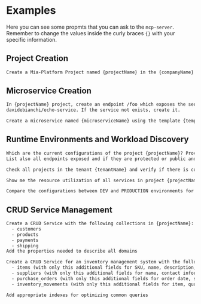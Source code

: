 # Examples

Here you can see some propmts that you can ask to the `mcp-server`.  
Remember to change the values inside the curly braces `{}` with your specific information.

## Project Creation

```txt
Create a Mia-Platform Project named {projectName} in the {companyName} company using the {templateName} template
```

## Microservice Creation

```txt
In {projectName} project, create an endpoint /foo which exposes the service with name echo and docker image
davidebianchi/echo-service. If the service not exists, create it.
```

```txt
Create a microservice named {microserviceName} using the template {templateName} in the project {projectName}
```

## Runtime Environments and Workload Discovery

```txt
Which are the current configurations of the project {projectName}? Provide a table that lists all workloads, replicas, status and if it's source code, a container, or a resource.
List also all endpoints exposed and if they are protected or public and which microservice exposes that endpoint
```

```txt
Check all projects in the tenant {tenantName} and verify if there is code duplication and if items in the marketplace/software catalog are properly reused
```

```txt
Show me the resource utilization of all services in project {projectName} in the PRODUCTION environment. Identify any services that are over-provisioned or under-provisioned
```

```txt
Compare the configurations between DEV and PRODUCTION environments for project {projectName} and highlight any inconsistencies or differences that could cause deployment issues
```

## CRUD Service Management

```txt
Create a CRUD Service with the following collections in {projectName}:
  - customers
  - products
  - payments
  - shipping
Add the properties needed to describe all domains
```

```txt
Create a CRUD Service for an inventory management system with the following collections in {projectName}:
  - items (with only this additional fields for SKU, name, description, quantity, location, supplier)
  - suppliers (with only this additional fields for name, contact information, payment terms)
  - purchase_orders (with only this additional fields for order date, supplier, items, status, delivery date)
  - inventory_movements (with only this additional fields for item, quantity, direction, timestamp, reason)

Add appropriate indexes for optimizing common queries
```
